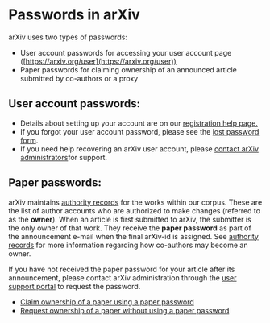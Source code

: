 # Passwords in arXiv

arXiv uses two types of passwords:

-   User account passwords for accessing your user account page
    ([https://arxiv.org/user](https://arxiv.org/user))
-   Paper passwords for claiming ownership of an announced article submitted by
    co-authors or a proxy

## User account passwords:


-   Details about setting up your account are on our [registration help
    page.](registerhelp)
-   If you forgot your user account password, please see the [lost
    password form](https://arxiv.org/user/lost_password).
-   If you need help recovering an arXiv user account, please [contact arXiv administrators](../help/contact.md)for support.

## Paper passwords:

arXiv maintains [authority records](../help/authority.md) for the works within our corpus.
These are the list of author accounts who are authorized to make changes (referred to as the **owner**).
When an article is first submitted to arXiv, the submitter is the only owner of that work. 
They receive the **paper password** as part of the announcement e-mail when the final 
arXiv-id is assigned. See [authority records](authority) for more information regarding 
how co-authors may become an owner. 

If you have not received the paper password for your article after its announcement, 
please contact arXiv administration through the [user support portal](http://arxiv.org/support/general_help) to request the password. 


-   [Claim ownership of a paper using a paper
    password](https://arxiv.org/auth/need-paper-password)
-   [Request ownership of a paper without using a paper
    password](https://arxiv.org/auth/request-ownership)
